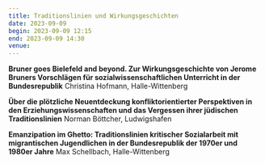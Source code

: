 ```yaml
---
title: Traditionslinien und Wirkungsgeschichten
date: 2023-09-09
begin: 2023-09-09 12:15
end: 2023-09-09 14:30
venue: 
---
```


**Bruner goes Bielefeld and beyond. Zur Wirkungsgeschichte von Jerome Bruners Vorschlägen für sozialwissenschaftlichen Unterricht in der Bundesrepublik**
Christina Hofmann, Halle-Wittenberg

**Über die plötzliche Neuentdeckung konfliktorientierter Perspektiven in den Erziehungswissenschaften und das Vergessen ihrer jüdischen Traditionslinien**
Norman Böttcher, Ludwigshafen

**Emanzipation im Ghetto: Traditionslinien kritischer Sozialarbeit mit migrantischen Jugendlichen in der Bundesrepublik der 1970er und 1980er Jahre**
Max Schellbach, Halle-Wittenberg
